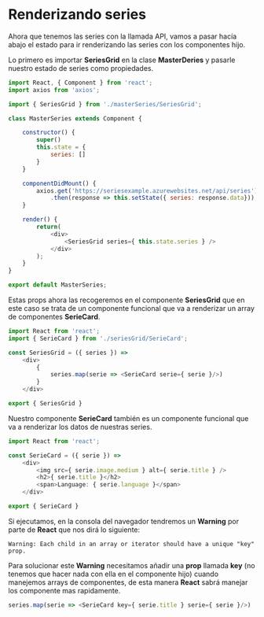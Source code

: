 # Renderizando series

Ahora que tenemos las series con la llamada API, vamos a pasar hacía abajo el estado para ir renderizando las series con los componentes hijo.

Lo primero es importar **SeriesGrid** en la clase **MasterDeries** y pasarle nuestro estado de series como propiedades.

```javascript
import React, { Component } from 'react';
import axios from 'axios';

import { SeriesGrid } from './masterSeries/SeriesGrid';

class MasterSeries extends Component {

    constructor() {
        super()
        this.state = {
            series: []
        }
    }

    componentDidMount() {
        axios.get('https://seriesexample.azurewebsites.net/api/series')
            .then(response => this.setState({ series: response.data}));
    }

    render() {
        return(
            <div>
                <SeriesGrid series={ this.state.series } />
            </div>
        );
    }
}

export default MasterSeries;
```

Estas props ahora las recogeremos en el componente **SeriesGrid** que en este caso se trata de un componente funcional que va a renderizar un array de componentes **SerieCard**.

```javascript
import React from 'react';
import { SerieCard } from './seriesGrid/SerieCard';

const SeriesGrid = ({ series }) => 
    <div>
        {
            series.map(serie => <SerieCard serie={ serie }/>)
        }
    </div>

export { SeriesGrid }
```

Nuestro componente **SerieCard** también es un componente funcional que va a renderizar los datos de nuestras series.

```javascript
import React from 'react';

const SerieCard = ({ serie }) => 
    <div>
        <img src={ serie.image.medium } alt={ serie.title } />
        <h2>{ serie.title }</h2>
        <span>Language: { serie.language }</span>
    </div>

export { SerieCard }
```

Si ejecutamos, en la consola del navegador tendremos un **Warning** por parte de **React** que nos dirá lo siguiente:
```
Warning: Each child in an array or iterator should have a unique "key" prop.
```

Para solucionar este **Warning** necesitamos añadir una **prop** llamada **key** (no tenemos que hacer nada con ella en el componente hijo) cuando manejemos arrays de componentes, de esta manera **React** sabrá manejar los componente mas rapidamente.

```javascript
series.map(serie => <SerieCard key={ serie.title } serie={ serie }/>)
```


